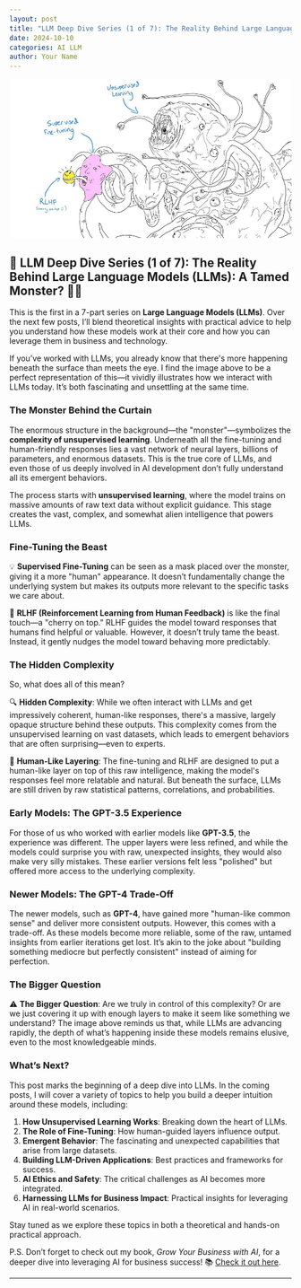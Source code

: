 ```yaml
---
layout: post
title: "LLM Deep Dive Series (1 of 7): The Reality Behind Large Language Models (LLMs): A Tamed Monster?"
date: 2024-10-10
categories: AI LLM
author: Your Name
---
```


![LLM Monster Metaphor](LLM_Monster.jpg)

## 🚨 LLM Deep Dive Series (1 of 7): The Reality Behind Large Language Models (LLMs): A Tamed Monster? 🧠🤖

This is the first in a 7-part series on **Large Language Models (LLMs)**. Over the next few posts, I’ll blend theoretical insights with practical advice to help you understand how these models work at their core and how you can leverage them in business and technology.

If you’ve worked with LLMs, you already know that there's more happening beneath the surface than meets the eye. I find the image above to be a perfect representation of this—it vividly illustrates how we interact with LLMs today. It’s both fascinating and unsettling at the same time.

### The Monster Behind the Curtain

The enormous structure in the background—the "monster"—symbolizes the **complexity of unsupervised learning**. Underneath all the fine-tuning and human-friendly responses lies a vast network of neural layers, billions of parameters, and enormous datasets. This is the true core of LLMs, and even those of us deeply involved in AI development don’t fully understand all its emergent behaviors.

The process starts with **unsupervised learning**, where the model trains on massive amounts of raw text data without explicit guidance. This stage creates the vast, complex, and somewhat alien intelligence that powers LLMs.

### Fine-Tuning the Beast

💡 **Supervised Fine-Tuning** can be seen as a mask placed over the monster, giving it a more "human" appearance. It doesn’t fundamentally change the underlying system but makes its outputs more relevant to the specific tasks we care about.

🌟 **RLHF (Reinforcement Learning from Human Feedback)** is like the final touch—a "cherry on top." RLHF guides the model toward responses that humans find helpful or valuable. However, it doesn’t truly tame the beast. Instead, it gently nudges the model toward behaving more predictably.

### The Hidden Complexity

So, what does all of this mean?

🔍 **Hidden Complexity**: While we often interact with LLMs and get impressively coherent, human-like responses, there's a massive, largely opaque structure behind these outputs. This complexity comes from the unsupervised learning on vast datasets, which leads to emergent behaviors that are often surprising—even to experts.

🤖 **Human-Like Layering**: The fine-tuning and RLHF are designed to put a human-like layer on top of this raw intelligence, making the model's responses feel more relatable and natural. But beneath the surface, LLMs are still driven by raw statistical patterns, correlations, and probabilities.

### Early Models: The GPT-3.5 Experience

For those of us who worked with earlier models like **GPT-3.5**, the experience was different. The upper layers were less refined, and while the models could surprise you with raw, unexpected insights, they would also make very silly mistakes. These earlier versions felt less "polished" but offered more access to the underlying complexity.

### Newer Models: The GPT-4 Trade-Off

The newer models, such as **GPT-4**, have gained more "human-like common sense" and deliver more consistent outputs. However, this comes with a trade-off. As these models become more reliable, some of the raw, untamed insights from earlier iterations get lost. It’s akin to the joke about "building something mediocre but perfectly consistent" instead of aiming for perfection.

### The Bigger Question

⚠️ **The Bigger Question**: Are we truly in control of this complexity? Or are we just covering it up with enough layers to make it seem like something we understand? The image above reminds us that, while LLMs are advancing rapidly, the depth of what’s happening inside these models remains elusive, even to the most knowledgeable minds.

### What’s Next?

This post marks the beginning of a deep dive into LLMs. In the coming posts, I will cover a variety of topics to help you build a deeper intuition around these models, including:

1. **How Unsupervised Learning Works**: Breaking down the heart of LLMs.
2. **The Role of Fine-Tuning**: How human-guided layers influence output.
3. **Emergent Behavior**: The fascinating and unexpected capabilities that arise from large datasets.
4. **Building LLM-Driven Applications**: Best practices and frameworks for success.
5. **AI Ethics and Safety**: The critical challenges as AI becomes more integrated.
6. **Harnessing LLMs for Business Impact**: Practical insights for leveraging AI in real-world scenarios.

Stay tuned as we explore these topics in both a theoretical and hands-on practical approach.

P.S. Don’t forget to check out my book, *Grow Your Business with AI*, for a deeper dive into leveraging AI for business success! 📚 [Check it out here](https://bit.ly/4b31PEG).

---

